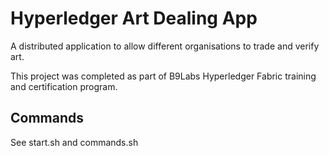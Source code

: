 # Hyperledger Art Dealing App

A distributed application to allow different organisations to trade and verify art.

This project was completed as part of B9Labs Hyperledger Fabric training and certification program.

## Commands

See start.sh and commands.sh
